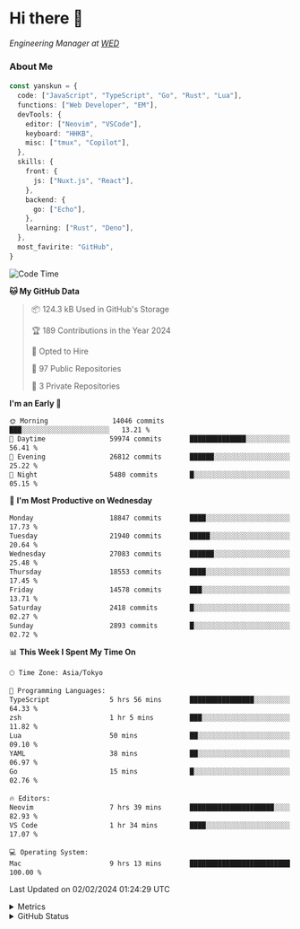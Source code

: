 # Hi there&nbsp;:wave:

<!-- ![Alt text](https://spotify-recently-played-readme.vercel.app/api?user=31kynbuubkiu3r4qh4hjuaglhfay) -->

_Engineering Manager at [WED](https://github.com/wedinc)_

### About Me

```ts
const yanskun = {
  code: ["JavaScript", "TypeScript", "Go", "Rust", "Lua"],
  functions: ["Web Developer", "EM"],
  devTools: {
    editor: ["Neovim", "VSCode"],
    keyboard: "HHKB",
    misc: ["tmux", "Copilot"],
  },
  skills: {
    front: {
      js: ["Nuxt.js", "React"],
    },
    backend: {
      go: ["Echo"],
    },
    learning: ["Rust", "Deno"],
  },
  most_favirite: "GitHub",
}
```

<!--START_SECTION:waka-->
![Code Time](http://img.shields.io/badge/Code%20Time-679%20hrs%209%20mins-blue)

**🐱 My GitHub Data** 

> 📦 124.3 kB Used in GitHub's Storage 
 > 
> 🏆 189 Contributions in the Year 2024
 > 
> 💼 Opted to Hire
 > 
> 📜 97 Public Repositories 
 > 
> 🔑 3 Private Repositories 
 > 
**I'm an Early 🐤** 

```text
🌞 Morning                14046 commits       ███░░░░░░░░░░░░░░░░░░░░░░   13.21 % 
🌆 Daytime                59974 commits       ██████████████░░░░░░░░░░░   56.41 % 
🌃 Evening                26812 commits       ██████░░░░░░░░░░░░░░░░░░░   25.22 % 
🌙 Night                  5480 commits        █░░░░░░░░░░░░░░░░░░░░░░░░   05.15 % 
```
📅 **I'm Most Productive on Wednesday** 

```text
Monday                   18847 commits       ████░░░░░░░░░░░░░░░░░░░░░   17.73 % 
Tuesday                  21940 commits       █████░░░░░░░░░░░░░░░░░░░░   20.64 % 
Wednesday                27083 commits       ██████░░░░░░░░░░░░░░░░░░░   25.48 % 
Thursday                 18553 commits       ████░░░░░░░░░░░░░░░░░░░░░   17.45 % 
Friday                   14578 commits       ███░░░░░░░░░░░░░░░░░░░░░░   13.71 % 
Saturday                 2418 commits        █░░░░░░░░░░░░░░░░░░░░░░░░   02.27 % 
Sunday                   2893 commits        █░░░░░░░░░░░░░░░░░░░░░░░░   02.72 % 
```


📊 **This Week I Spent My Time On** 

```text
🕑︎ Time Zone: Asia/Tokyo

💬 Programming Languages: 
TypeScript               5 hrs 56 mins       ████████████████░░░░░░░░░   64.33 % 
zsh                      1 hr 5 mins         ███░░░░░░░░░░░░░░░░░░░░░░   11.82 % 
Lua                      50 mins             ██░░░░░░░░░░░░░░░░░░░░░░░   09.10 % 
YAML                     38 mins             ██░░░░░░░░░░░░░░░░░░░░░░░   06.97 % 
Go                       15 mins             █░░░░░░░░░░░░░░░░░░░░░░░░   02.76 % 

🔥 Editors: 
Neovim                   7 hrs 39 mins       █████████████████████░░░░   82.93 % 
VS Code                  1 hr 34 mins        ████░░░░░░░░░░░░░░░░░░░░░   17.07 % 

💻 Operating System: 
Mac                      9 hrs 13 mins       █████████████████████████   100.00 % 
```


 Last Updated on 02/02/2024 01:24:29 UTC
<!--END_SECTION:waka-->

<details>
  <summary>Metrics</summary>
  <img src="https://github.com/yanskun/yanskun/blob/main/github-metrics.svg" alt="Metrics">
</details>

<details>
  <summary>GitHub Status</summary>
  <picture>
    <source media="(prefers-color-scheme: dark)" srcset="https://raw.githubusercontent.com/yanskun/yanskun/master/profile-summary-card-output/nord_dark/0-profile-details.svg">
   <img src="https://raw.githubusercontent.com/yanskun/yanskun/master/profile-summary-card-output/default/0-profile-details.svg">
  </picture>
  <br>
  <picture>
    <source media="(prefers-color-scheme: dark)" srcset="https://raw.githubusercontent.com/yanskun/yanskun/master/profile-summary-card-output/nord_dark/1-repos-per-language.svg">
   <img src="https://raw.githubusercontent.com/yanskun/yanskun/master/profile-summary-card-output/default/1-repos-per-language.svg">
  </picture>
  <picture>
    <source media="(prefers-color-scheme: dark)" srcset="https://raw.githubusercontent.com/yanskun/yanskun/master/profile-summary-card-output/nord_dark/2-most-commit-language.svg">
   <img src="https://raw.githubusercontent.com/yanskun/yanskun/master/profile-summary-card-output/default/2-most-commit-language.svg">
  </picture>
  <br>
  <picture>
    <source media="(prefers-color-scheme: dark)" srcset="https://raw.githubusercontent.com/yanskun/yanskun/master/profile-summary-card-output/nord_dark/3-stats.svg">
   <img src="https://raw.githubusercontent.com/yanskun/yanskun/master/profile-summary-card-output/default/3-stats.svg">
  </picture>
  <picture>
    <source media="(prefers-color-scheme: dark)" srcset="https://raw.githubusercontent.com/yanskun/yanskun/master/profile-summary-card-output/nord_dark/4-productive-time.svg">
   <img src="https://raw.githubusercontent.com/yanskun/yanskun/master/profile-summary-card-output/default/4-productive-time.svg">
  </picture>
</details>

